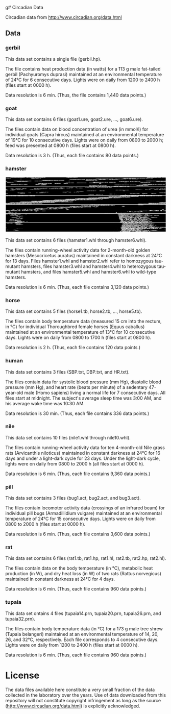 g# Circadian Data

Circadian data from http://www.circadian.org/data.html

## Data

### gerbil ####

This data set contains a single file (gerbil.hp).

The file contains heat production data (in watts) for a 113 g male fat-tailed gerbil (Pachyuromys duprasi) maintained at an environmental temperature of 24°C for 6 consecutive days. Lights were on daily from 1200 to 2400 h (files start at 0000 h).

Data resolution is 6 min. (Thus, the file contains 1,440 data points.)

### goat ###

This data set contains 6 files (goat1.ure, goat2.ure, ..., goat6.ure). 

The files contain data on blood concentration of urea (in mmol/l) for individual goats (Capra hircus) maintained at an environmental temperature of 19°C for 10 consecutive days. Lights were on daily from 0800 to 2000 h; feed was presented at 0800 h (files start at 0800 h). 

Data resolution is 3 h. (Thus, each file contains 80 data points.)

### hamster ###

![](hamster.png)

This data set contains 6 files (hamster1.whl through hamster6.whl). 

The files contain running-wheel activity data for 2-month-old golden hamsters (Mesocricetus auratus) maintained in constant darkness at 24°C for 13 days. Files hamster1.whl and hamster2.whl refer to homozygous tau-mutant hamsters, files hamster3.whl and hamster4.whl to heterozygous tau-mutant hamsters, and files hamster5.whl and hamster6.whl to wild-type hamsters. 

Data resolution is 6 min. (Thus, each file contains 3,120 data points.)

### horse ###

This data set contains 5 files (horse1.tb, horse2.tb, ..., horse5.tb). 

The files contain body temperature data (measured 15 cm into the rectum, in °C) for individual Thoroughbred female horses (Equus caballus) maintained at an environmental temperature of 13°C for 10 consecutive days. Lights were on daily from 0800 to 1700 h (files start at 0800 h). 

Data resolution is 2 h. (Thus, each file contains 120 data points.)

### human ###

This data set contains 3 files (SBP.txt, DBP.txt, and HR.txt). 

The files contain data for systolic blood pressure (mm Hg), diastolic blood pressure (mm Hg), and heart rate (beats per minute) of a sedentary 47-year-old male (Homo sapiens) living a normal life for 7 consecutive days. All files start at midnight. The subject's average sleep time was 3:00 AM, and his average wake time was 10:30 AM. 

Data resolution is 30 min. (Thus, each file contains 336 data points.)

### nile ###

This data set contains 10 files (nile1.whl through nile10.whl).

The files contain running-wheel activity data for ten 4-month-old Nile grass rats (Arvicanthis niloticus) maintained in constant darkness at 24°C for 16 days and under a light-dark cycle for 23 days. Under the light-dark cycle, lights were on daily from 0800 to 2000 h (all files start at 0000 h).

Data resolution is 6 min. (Thus, each file contains 9,360 data points.)

### pill ###

This data set contains 3 files (bug1.act, bug2.act, and bug3.act).

The files contain locomotor activity data (crossings of an infrared beam) for individual pill bugs (Armadillidium vulgare) maintained at an environmental temperature of 24°C for 15 consecutive days. Lights were on daily from 0800 to 2000 h (files start at 0000 h).

Data resolution is 6 min. (Thus, each file contains 3,600 data points.)

### rat ###

This data set contains 6 files (rat1.tb, rat1.hp, rat1.hl, rat2.tb, rat2.hp, rat2.hl).

The files contain data on the body temperature (in °C), metabolic heat production (in W), and dry heat loss (in W) of two rats (Rattus norvegicus) maintained in constant darkness at 24°C for 4 days. 

Data resolution is 6 min. (Thus, each file contains 960 data points.)

### tupaia ###

This data set ontains 4 files (tupaia14.prn, tupaia20.prn, tupaia26.prn, and tupaia32.prn).

The files contain body temperature data (in °C) for a 173 g male tree shrew (Tupaia belangeri) maintained at an environmental temperature of 14, 20, 26, and 32°C, respectively. Each file corresponds to 4 consecutive days. Lights were on daily from 1200 to 2400 h (files start at 0000 h). 

Data resolution is 6 min. (Thus, each file contains 960 data points.)

# License

The data files available here constitute a very small fraction of the data collected in the laboratory over the years. Use of data downloaded from this repository will not constitute copyright infringement as long as the source (http://www.circadian.org/data.html) is explicitly acknowledged. 
